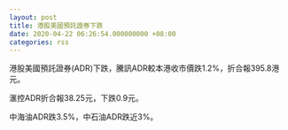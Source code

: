 ```yaml
---
layout: post
title: 港股美國預託證券下跌
date: 2020-04-22 06:26:54.000000000 +08:00
categories: rss
---
```


港股美國預託證券(ADR)下跌，騰訊ADR較本港收市價跌1.2%，折合報395.8港元。

滙控ADR折合報38.25元，下跌0.9元。

中海油ADR跌3.5%，中石油ADR跌近3%。
